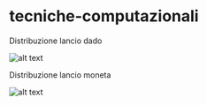 # tecniche-computazionali


Distribuzione lancio dado

![alt text](https://github.com/PaperPesto/tecniche-computazionali/blob/master/distribuzione-probabilita/Immagini/LancioDado.png)

Distribuzione lancio moneta

![alt text](https://github.com/PaperPesto/tecniche-computazionali/blob/master/distribuzione-probabilita/Immagini/LancioMoneta.png)
